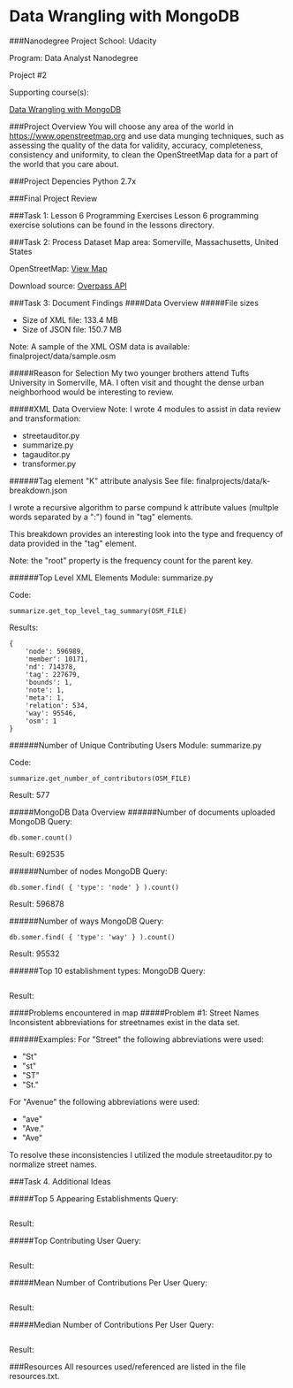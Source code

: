 Data Wrangling with MongoDB
=====================
###Nanodegree Project
School: Udacity

Program: Data Analyst Nanodegree

Project #2

Supporting course(s):

[Data Wrangling with MongoDB](https://www.udacity.com/course/viewer#!/c-ud032)

###Project Overview
You will choose any area of the world in https://www.openstreetmap.org and use data munging techniques, such as assessing the quality of the data for validity, accuracy, completeness, consistency and uniformity, to clean the OpenStreetMap data for a part of the world that you care about.

###Project Depencies
Python 2.7x

###Final Project Review

###Task 1: Lesson 6 Programming Exercises
Lesson 6 programming exercise solutions can be found in the lessons directory.

###Task 2: Process Dataset
Map area: Somerville, Massachusetts, United States

OpenStreetMap: [View Map](https://www.openstreetmap.org/relation/1933746#map=14/42.3954/-71.1037)

Download source: [Overpass API](http://overpass-api.de/api/map?bbox=-71.1429,42.3681,-71.0645,42.4228)

###Task 3: Document Findings
####Data Overview
#####File sizes
* Size of XML file: 133.4 MB
* Size of JSON file: 150.7 MB

Note: A sample of the XML OSM data is available: finalproject/data/sample.osm

#####Reason for Selection
My two younger brothers attend Tufts University in Somerville, MA. I often visit and thought the dense urban neighborhood would be interesting to review.

#####XML Data Overview
Note: I wrote 4 modules to assist in data review and transformation:
* streetauditor.py
* summarize.py
* tagauditor.py
* transformer.py

######Tag element "K" attribute analysis
See file: finalprojects/data/k-breakdown.json

I wrote a recursive algorithm to parse compund k attribute values (multple words separated by a ":") found in "tag" elements.

This breakdown provides an interesting look into the type and frequency of data provided in the "tag" element.

Note: the "root" property is the frequency count for the parent key.

######Top Level XML Elements
Module: summarize.py

Code:
```
summarize.get_top_level_tag_summary(OSM_FILE)
```
Results:
```
{
    'node': 596989,
    'member': 10171,
    'nd': 714378,
    'tag': 227679,
    'bounds': 1,
    'note': 1,
    'meta': 1,
    'relation': 534,
    'way': 95546,
    'osm': 1
}
```

######Number of Unique Contributing Users
Module: summarize.py

Code:
```
summarize.get_number_of_contributors(OSM_FILE)
```
Result: 577

#####MongoDB Data Overview
######Number of documents uploaded
MongoDB Query:
```
db.somer.count()
```
Result: 692535

######Number of nodes
MongoDB Query:
```
db.somer.find( { 'type': 'node' } ).count()
```
Result: 596878

######Number of ways
MongoDB Query:
```
db.somer.find( { 'type': 'way' } ).count()
```
Result: 95532



######Top 10 establishment types:
MongoDB Query:
```

```
Result:


####Problems encountered in map
#####Problem #1: Street Names
Inconsistent abbreviations for streetnames exist in the data set.

######Examples:
For "Street" the following abbreviations were used:
* "St"
* "st"
* "ST"
* "St."

For "Avenue" the following abbreviations were used:
* "ave"
* "Ave."
* "Ave"

To resolve these inconsistencies I utilized the module streetauditor.py to normalize street names.

###Task 4. Additional Ideas


#####Top 5 Appearing Establishments
Query:
```

```
Result:

#####Top Contributing User
Query:
```

```
Result:

#####Mean Number of Contributions Per User
Query:
```

```
Result:

#####Median Number of Contributions Per User
Query:
```

```
Result:


###Resources
All resources used/referenced are listed in the file resources.txt.